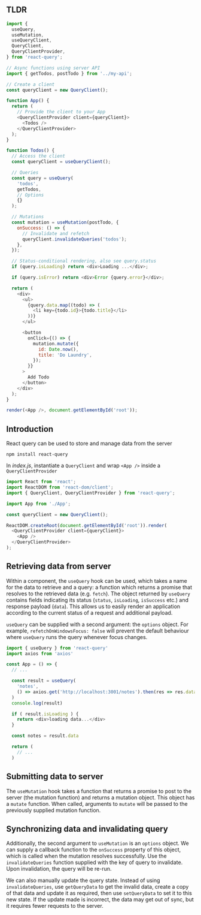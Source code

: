 ## TLDR

```js
import {
  useQuery,
  useMutation,
  useQueryClient,
  QueryClient,
  QueryClientProvider,
} from 'react-query';

// Async functions using server API
import { getTodos, postTodo } from '../my-api';

// Create a client
const queryClient = new QueryClient();

function App() {
  return (
    // Provide the client to your App
    <QueryClientProvider client={queryClient}>
      <Todos />
    </QueryClientProvider>
  );
}

function Todos() {
  // Access the client
  const queryClient = useQueryClient();

  // Queries
  const query = useQuery(
    'todos',
    getTodos,
    // Options
    {}
  );

  // Mutations
  const mutation = useMutation(postTodo, {
    onSuccess: () => {
      // Invalidate and refetch
      queryClient.invalidateQueries('todos');
    },
  });

  // Status-conditional rendering, also see query.status
  if (query.isLoading) return <div>Loading ...</div>;

  if (query.isError) return <div>Error {query.error}</div>;

  return (
    <div>
      <ul>
        {query.data.map((todo) => (
          <li key={todo.id}>{todo.title}</li>
        ))}
      </ul>

      <button
        onClick={() => {
          mutation.mutate({
            id: Date.now(),
            title: 'Do Laundry',
          });
        }}
      >
        Add Todo
      </button>
    </div>
  );
}

render(<App />, document.getElementById('root'));
```

## Introduction

React query can be used to store and manage data from the server

```
npm install react-query
```

In _index.js_, instantiate a `QueryClient` and wrap `<App />` inside a `QueryClientProvider`

```js
import React from 'react';
import ReactDOM from 'react-dom/client';
import { QueryClient, QueryClientProvider } from 'react-query';

import App from './App';

const queryClient = new QueryClient();

ReactDOM.createRoot(document.getElementById('root')).render(
  <QueryClientProvider client={queryClient}>
    <App />
  </QueryClientProvider>
);
```

## Retrieving data from server

Within a component, the `useQuery` hook can be used, which takes a name for the data to retrieve and a query: a function which returns a promise that resolves to the retrieved data (e.g. `fetch`). The object returned by `useQuery` contains fields indicating its status (`status`, `isLoading`, `isSuccess` etc.) and response payload (`data`). This allows us to easily render an application according to the current status of a request and additional payload.

`useQuery` can be supplied with a second argument: the `options` object. For example, `refetchOnWindowsFocus: false` will prevent the default behaviour where `useQuery` runs the query whenever focus changes.

```js
import { useQuery } from 'react-query'
import axios from 'axios'

const App = () => {
  // ...

  const result = useQuery(
    'notes',
    () => axios.get('http://localhost:3001/notes').then(res => res.data)
  )
  console.log(result)

  if ( result.isLoading ) {
    return <div>loading data...</div>
  }

  const notes = result.data

  return (
    // ...
  )
```

## Submitting data to server

The `useMutation` hook takes a function that returns a promise to post to the server (the mutation function) and returns a mutation object. This object has a `mutate` function. When called, arguments to `mutate` will be passed to the previously supplied mutation function.

## Synchronizing data and invalidating query

Additionally, the second argument to `useMutation` is an `options` object. We can supply a callback function to the `onSuccess` property of this object, which is called when the mutation resolves successfully. Use the `invalidateQueries` function supplied with the key of query to invalidate. Upon invalidation, the query will be re-run.

We can also manually update the query state. Instead of using `invalidateQueries`, use `getQueryData` to get the invalid data, create a copy of that data and update it as required, then use `setQueryData` to set it to this new state. If the update made is incorrect, the data may get out of sync, but it requires fewer requests to the server.
